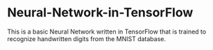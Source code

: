 # Neural-Network-in-TensorFlow
This is a basic Neural Network written in TensorFlow that is trained to recognize handwritten digits from the MNIST database. 
